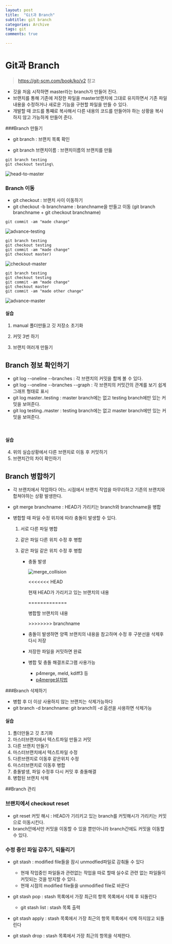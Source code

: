 ```yaml
---
layout: post
title:  "Git과 Branch"
subtitle: git branch 
categories: Archive
tags: git
comments: true

---
```




# Git과 Branch

> <https://git-scm.com/book/ko/v2> 참고

- 깃을 처음 시작하면 master라는 branch가 만들어 진다.
- 브랜치를 통해 기존에 저장한 파일을 master브랜치에 그대로 유지하면서 기존 파일 내용을 수정하거나 새로운 기능을 구현할 파일을 만들 수 있다.
- 개발할 때 코드를 통쨰로 복사해서 다른 내용의 코드를 만들어야 하는 상황을 복사하지 않고 가능하게 만들어 준다.





###Branch 만들기

- git branch : 브랜치 목록 확인

- git branch 브랜치이름 : 브랜치이름의 브랜치를 만듦

```
git branch testing
git checkout testing\
```



![head-to-master](/Users/seongjun/Documents/statjuns.github.io/assets/img/post_img/head-to-master.png)



### Branch 이동

- git checkout : 브랜치 사이 이동하기
- git checkout -b branchname : branchname을 만들고 이동 (git branch branchname + git checkout branchname)

```
git commit -am "made change"
```



![advance-testing](/Users/seongjun/Documents/statjuns.github.io/assets/img/post_img/advance-testing.png)



```
git branch testing
git checkout testing
git commit -am "made change"
git checkout master)
```

![checkout-master](/Users/seongjun/Documents/statjuns.github.io/assets/img/post_img/checkout-master.png)



```
git branch testing
git checkout testing 
git commit -am "made change"
git checkout master
git commit -am "made other change"
```



![advance-master](/Users/seongjun/Documents/statjuns.github.io/assets/img/post_img/advance-master.png)

#### 실습

1. manual 폴더만들고 깃 저장소 초기화

2. 커밋 3번 하기

3. 브랜치 여러개 만들기

   

## Branch 정보 확인하기

- git log --oneline --branches : 각 브랜치의 커밋을 함께 볼 수 있다.
- git log --oneline --branches --graph : 각 브랜치의 커밋간의 관계를 보기 쉽게 그래프 형태로 표시
- git log master..testing : master branch에는 없고 testing branch에만 있는 커밋을 보여준다.
- git log testing..master : testing branch에는 없고 master branch에만 있는 커밋을 보여준다.

​		

#### 실습

4. 위의 실습상황에서 다른 브랜치로 이동 후 커밋하기
5. 브랜치간의 차이 확인하기

## Branch 병합하기

- 각 브랜치에서 작업하다 어느 시점에서 브랜치 작업을 마무리하고 기존의 브랜치와 합쳐야하는 상황 발생한다.

- git merge branchname : HEAD가 가리키는 branch와 branchname을 병합

- 병합할 때 파일 수정 위치에 따라 충돌이 발생할 수 있다.

  1. 서로 다른 파일 병합

  2. 같은 파일 다른 위치 수정 후 병합

  3. 같은 파일 같은 위치 수정 후 병합

     - 충돌 발생

       ![merge_collision](/Users/seongjun/Documents/statjuns.github.io/assets/img/post_img/merge_collision.png)

       <<<<<<< HEAD

       현재 HEAD가 가리키고 있는 브랜치의 내용

       =============

       병합할 브랜치의 내용

       \>>>>>>>> branchname

     - 충돌이 발생하면 양쪽 브랜치의 내용을 참고하며 수정 후 구분선을 삭제후 다시 저장

     - 저장한 파일을 커밋하면 완료

     - 병합 및 충돌 해결프로그램 사용가능 

       - p4merge, meld, kdiff3 등
       - [p4merge설치법](https://teddylee777.github.io/git/study-git-2)



###Branch 삭제하기

- 병합 후 더 이상 사용하지 않는 브랜치는 삭제가능하다
- git branch -d branchname: git branch의 -d 옵션을 사용하면 삭제가능

#### 실습

1. 폴더만들고 깃 초기화
2. 마스터브랜치에서 텍스트파일 만들고 커밋
3. 다른 브랜치 만들기
4. 마스터브랜치에서 텍스트파일 수정
5. 다른브랜치로 이동후 같은위치 수정
6. 마스터브랜치로 이동후 병합
7. 충돌발생, 파일 수정후 다시 커밋 후 충돌해결
8. 병합된 브랜치 삭제





##Branch 관리

### 브랜치에서 checkout reset

- git reset 커밋 해시 : HEAD가 기리키고 있는 branch를 커밋해시가 가리키는 커밋으로 이동시킨다. 
- branch안에서만 커밋을 이동할 수 있을 뿐만아니라 branch간에도 커밋을 이동할 수 있다.

### 수정 중인 파일 감추기, 되돌리기

- git stash : modified file들을 잠시 unmodfied파일로 감춰둘 수 있다 
  - 현재 작업중인 파일들과 관련없는 작업을 따로 할때 실수로 관련 없는 파일들이 커밋되는 것을 방지할 수 있다.
  - 현재 시점의 modified file들을 unmodified file로 바꾼다
- git stash pop : stash 목록에서 가장 최근의 항목 목록에서 삭제 후 되돌린다
  - git stash list : stash 목록 출력

- git stash apply : stash 목록에서 가장 최근의 항목 목록에서 삭제 하지않고 되돌린다

- git stash drop : stash 목록에서 가장 최근의 항목을 삭제한다.



